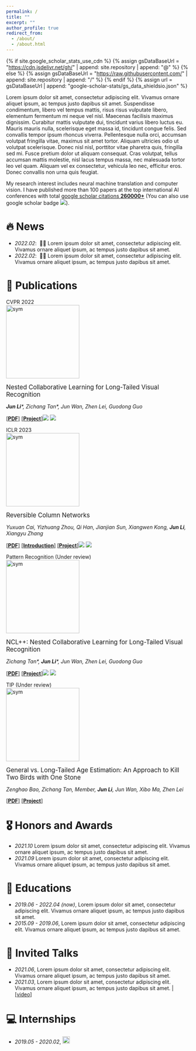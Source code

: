 ```yaml
---
permalink: /
title: ""
excerpt: ""
author_profile: true
redirect_from: 
  - /about/
  - /about.html
---
```


{% if site.google_scholar_stats_use_cdn %}
{% assign gsDataBaseUrl = "https://cdn.jsdelivr.net/gh/" | append: site.repository | append: "@" %}
{% else %}
{% assign gsDataBaseUrl = "https://raw.githubusercontent.com/" | append: site.repository | append: "/" %}
{% endif %}
{% assign url = gsDataBaseUrl | append: "google-scholar-stats/gs_data_shieldsio.json" %}

<span class='anchor' id='about-me'></span>

Lorem ipsum dolor sit amet, consectetur adipiscing elit. Vivamus ornare aliquet ipsum, ac tempus justo dapibus sit amet. Suspendisse condimentum, libero vel tempus mattis, risus risus vulputate libero, elementum fermentum mi neque vel nisl. Maecenas facilisis maximus dignissim. Curabitur mattis vulputate dui, tincidunt varius libero luctus eu. Mauris mauris nulla, scelerisque eget massa id, tincidunt congue felis. Sed convallis tempor ipsum rhoncus viverra. Pellentesque nulla orci, accumsan volutpat fringilla vitae, maximus sit amet tortor. Aliquam ultricies odio ut volutpat scelerisque. Donec nisl nisl, porttitor vitae pharetra quis, fringilla sed mi. Fusce pretium dolor ut aliquam consequat. Cras volutpat, tellus accumsan mattis molestie, nisl lacus tempus massa, nec malesuada tortor leo vel quam. Aliquam vel ex consectetur, vehicula leo nec, efficitur eros. Donec convallis non urna quis feugiat.

My research interest includes neural machine translation and computer vision. I have published more than 100 papers at the top international AI conferences with total <a href='https://scholar.google.com/citations?user=DhtAFkwAAAAJ'>google scholar citations <strong><span id='total_cit'>260000+</span></strong></a> (You can also use google scholar badge <a href='https://scholar.google.com/citations?user=DhtAFkwAAAAJ'><img src="https://img.shields.io/endpoint?url={{ url | url_encode }}&logo=Google%20Scholar&labelColor=f6f6f6&color=9cf&style=flat&label=citations"></a>).


# 🔥 News
- *2022.02*: &nbsp;🎉🎉 Lorem ipsum dolor sit amet, consectetur adipiscing elit. Vivamus ornare aliquet ipsum, ac tempus justo dapibus sit amet. 
- *2022.02*: &nbsp;🎉🎉 Lorem ipsum dolor sit amet, consectetur adipiscing elit. Vivamus ornare aliquet ipsum, ac tempus justo dapibus sit amet. 

# 📝 Publications 

<div class='paper-box'><div class='paper-box-image'><div><div class="badge">CVPR 2022</div><img src='https://imgs.wiki/imgs/2023/06/28/0ff3090e6f491dd2.png' alt="sym" height="200"></div></div>
<div class='paper-box-text' markdown="1">

<big>Nested Collaborative Learning for Long-Tailed Visual Recognition</big><strong><span class='show_paper_citations' data='93wHW4oAAAAJ:UebtZRa9Y70C'></span></strong>

***Jun Li**\*, Zichang Tan\*, Jun Wan, Zhen Lei, Guodong Guo*


[[**PDF**]](https://openaccess.thecvf.com/content/CVPR2022/papers/Li_Nested_Collaborative_Learning_for_Long-Tailed_Visual_Recognition_CVPR_2022_paper.pdf)
[[**Project**]](https://github.com/Bazinga699/NCL)![](https://img.shields.io/github/forks/Bazinga699/NCL?logo=github)
![](https://img.shields.io/github/stars/Bazinga699/NCL)

</div>
</div>

<div class='paper-box'><div class='paper-box-image'><div><div class="badge">ICLR 2023</div><img src='https://imgs.wiki/imgs/2023/06/28/4d4a2dbda87781e6.png' alt="sym" height="200"></div></div>
<div class='paper-box-text' markdown="1">

<big>Reversible Column Networks</big><strong><span class='show_paper_citations' data='93wHW4oAAAAJ:hqOjcs7Dif8C'></span></strong>


*Yuxuan Cai, Yizhuang Zhou, Qi Han, Jianjian Sun, Xiangwen Kong, **Jun Li**, Xiangyu Zhang*

[[**PDF**]](https://arxiv.org/pdf/2212.11696.pdf) [[**Introduction**]](https://zhuanlan.zhihu.com/p/607773400) [[**Project**]](https://github.com/megvii-research/RevCol)![](https://img.shields.io/github/forks/megvii-research/RevCol?logo=github)
![](https://img.shields.io/github/stars/megvii-research/RevCol)

</div>
</div>

<div class='paper-box'><div class='paper-box-image'><div><div class="badge">Pattern Recognition (Under review)</div><img src='https://imgs.wiki/imgs/2023/06/29/b9f855ffa60e243a.png' alt="sym" height="200"></div></div>
<div class='paper-box-text' markdown="1">

<big>NCL++: Nested Collaborative Learning for Long-Tailed Visual Recognition</big><strong><span class='show_paper_citations' data='93wHW4oAAAAJ:UebtZRa9Y70C'></span></strong>

*Zichang Tan\*, **Jun Li**\*,  Jun Wan, Zhen Lei, Guodong Guo*


[[**PDF**]](https://openaccess.thecvf.com/content/CVPR2022/papers/Li_Nested_Collaborative_Learning_for_Long-Tailed_Visual_Recognition_CVPR_2022_paper.pdf)
[[**Project**]](https://github.com/Bazinga699/NCL)![](https://img.shields.io/github/forks/Bazinga699/NCL?logo=github)
![](https://img.shields.io/github/stars/Bazinga699/NCL)

</div>
</div>

<div class='paper-box'><div class='paper-box-image'><div><div class="badge">TIP (Under review)</div><img src='https://imgs.wiki/imgs/2023/06/29/d965119c8a293e42.png' alt="sym" height="200"></div></div>
<div class='paper-box-text' markdown="1">

<big>General vs. Long-Tailed Age Estimation: An Approach to Kill Two Birds with One Stone</big><strong><span class='show_paper_citations' data='93wHW4oAAAAJ:UebtZRa9Y70C'></span></strong>

*Zenghao Bao, Zichang Tan, Member, **Jun Li**, Jun Wan, Xibo Ma, Zhen Lei*



[[**PDF**]]()
[[**Project**]]()

</div>
</div>


# 🎖 Honors and Awards
- *2021.10* Lorem ipsum dolor sit amet, consectetur adipiscing elit. Vivamus ornare aliquet ipsum, ac tempus justo dapibus sit amet. 
- *2021.09* Lorem ipsum dolor sit amet, consectetur adipiscing elit. Vivamus ornare aliquet ipsum, ac tempus justo dapibus sit amet. 

# 📖 Educations
- *2019.06 - 2022.04 (now)*, Lorem ipsum dolor sit amet, consectetur adipiscing elit. Vivamus ornare aliquet ipsum, ac tempus justo dapibus sit amet. 
- *2015.09 - 2019.06*, Lorem ipsum dolor sit amet, consectetur adipiscing elit. Vivamus ornare aliquet ipsum, ac tempus justo dapibus sit amet. 

# 💬 Invited Talks
- *2021.06*, Lorem ipsum dolor sit amet, consectetur adipiscing elit. Vivamus ornare aliquet ipsum, ac tempus justo dapibus sit amet. 
- *2021.03*, Lorem ipsum dolor sit amet, consectetur adipiscing elit. Vivamus ornare aliquet ipsum, ac tempus justo dapibus sit amet.  \| [\[video\]](https://github.com/)

# 💻 Internships
- *2019.05 - 2020.02*, <img src='https://imgs.wiki/imgs/2023/06/29/ae225cd7d60be644.png' alt="sym" height="20">